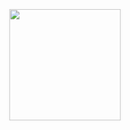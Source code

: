 <img src="https://github.com/seondal/ChildCare/assets/75469131/baa8724a-ee65-45d0-b5a9-ab83fdc27a79" width="200px"/>
